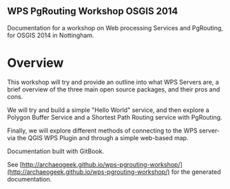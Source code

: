 
## WPS PgRouting Workshop OSGIS 2014

Documentation for a workshop on Web processing Services and PgRouting, for OSGIS 2014 in Nottingham. 

# Overview

This workshop will try and provide an outline into what WPS Servers are, a brief overview of the three main open source packages, and their pros and cons.

We will try and build a simple "Hello World" service, and then explore a Polygon Buffer Service and a Shortest Path Routing service with PgRouting. 

Finally, we will explore different methods of connecting to the WPS server- via the QGIS WPS Plugin and through a simple web-based map.

Documentation built with GitBook.

See [http://archaeogeek.github.io/wps-pgrouting-workshop/](http://archaeogeek.github.io/wps-pgrouting-workshop/) for the generated documentation.